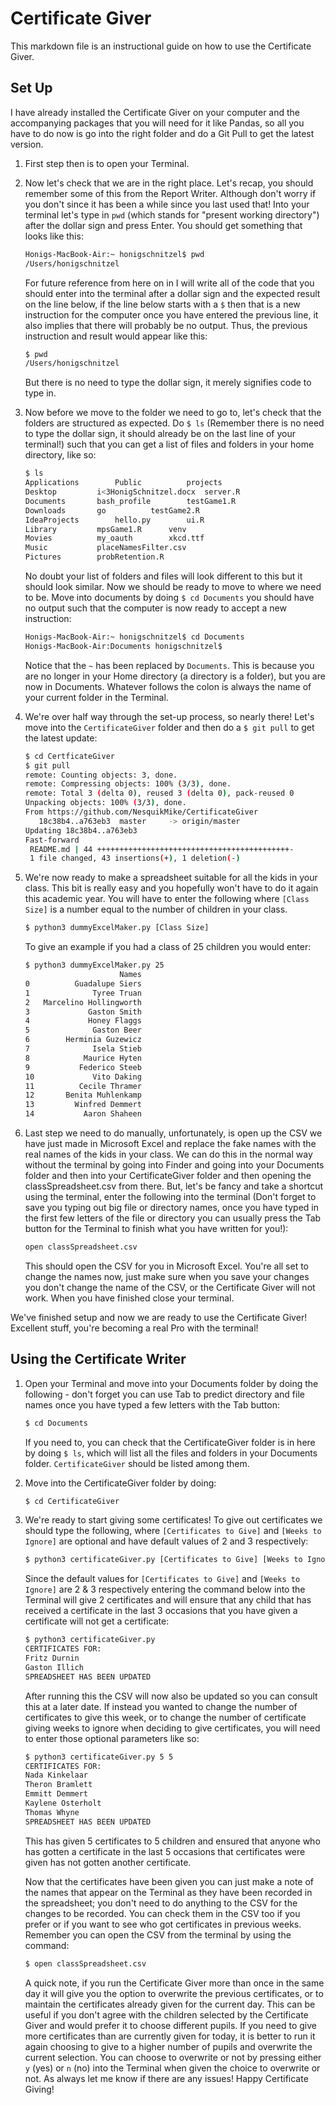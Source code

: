 # Certificate Giver
This markdown file is an instructional guide on how to use the Certificate Giver.

## Set Up

  I have already installed the Certificate Giver on your computer and the accompanying packages that you will need 
  for it like Pandas, so all you have to do now is go into the right folder and do a Git Pull to get the latest 
  version.  
  
  1. First step then is to open your Terminal.
  
  2. Now let's check that we are in the right place. Let's recap, you should remember some of this from the Report 
  Writer. Although don't worry if you don't since it has been a while since you last used that! Into your terminal 
  let's type in `pwd` (which stands for "present working directory") after the dollar sign and 
  press Enter. You should get something that looks like this:

        ```bash
        Honigs-MacBook-Air:~ honigschnitzel$ pwd
        /Users/honigschnitzel
        ```
     For future reference from here on in I will write all of the code that you should enter into the terminal after a 
     dollar sign and the expected result on the line below, if the line below starts with a `$` then that is a new 
     instruction for the computer once you have entered the previous line, it also implies that there will probably be 
     no output. Thus, the previous instruction and result would appear like this:
     
        ```bash
        $ pwd
        /Users/honigschnitzel
        ```
      But there is no need to type the dollar sign, it merely signifies code to type in.
    
  3. Now before we move to the folder we need to go to, let's check that the folders are structured as expected. Do `$ ls` (Remember there is no need to type the dollar sign, it should already be on the last line of 
  your terminal!) such that you can get a list of files and 
  folders in your home directory, like so:
        ```bash
        $ ls
        Applications		Public			projects
        Desktop			i<3HonigSchnitzel.docx  server.R
        Documents		bash_profile		testGame1.R
        Downloads		go			testGame2.R
        IdeaProjects		hello.py		ui.R
        Library			mpsGame1.R		venv
        Movies			my_oauth		xkcd.ttf
        Music			placeNamesFilter.csv
        Pictures		probRetention.R
        ```
        
     No doubt your list of folders and files will look different to this but it should look similar. Now we should be 
     ready to move to where we need to be. Move into documents by doing `$ cd Documents` you should have no output 
     such that the computer is now ready to accept a new instruction:
     
        ```bash
        Honigs-MacBook-Air:~ honigschnitzel$ cd Documents
        Honigs-MacBook-Air:Documents honigschnitzel$
        ```
      Notice that the `~` has been replaced by `Documents`. This is because you are no longer in your Home directory 
      (a directory is a folder), but you are now in Documents. Whatever follows the colon is always the name of 
      your current folder in the Terminal.

  4. We're over half way through the set-up process, so nearly there! Let's move into the `CertificateGiver` folder and 
  then do a `$ git pull` to get the latest update:
  
        ```bash
        $ cd CertficateGiver
        $ git pull
        remote: Counting objects: 3, done.
        remote: Compressing objects: 100% (3/3), done.
        remote: Total 3 (delta 0), reused 3 (delta 0), pack-reused 0
        Unpacking objects: 100% (3/3), done.
        From https://github.com/NesquikMike/CertificateGiver
           18c38b4..a763eb3  master     -> origin/master
        Updating 18c38b4..a763eb3
        Fast-forward
         README.md | 44 +++++++++++++++++++++++++++++++++++++++++++-
         1 file changed, 43 insertions(+), 1 deletion(-)
        ```
        
  5. We're now ready to make a spreadsheet suitable for all the kids in your class. This bit is really easy and you 
  hopefully won't have to do it again this academic year. You will have to enter the following where `[Class Size]` is 
  a number equal to the number of children in your class. 
  
        ```bash
        $ python3 dummyExcelMaker.py [Class Size]
        ``` 
        
     To give an example if you had a class of 25 children you would enter:
     
        ```bash
        $ python3 dummyExcelMaker.py 25
                             Names
        0          Guadalupe Siers
        1              Tyree Truan
        2   Marcelino Hollingworth
        3             Gaston Smith
        4             Honey Flaggs
        5              Gaston Beer
        6        Herminia Guzewicz
        7              Isela Stieb
        8            Maurice Hyten
        9           Federico Steeb
        10             Vito Daking
        11          Cecile Thramer
        12       Benita Muhlenkamp
        13         Winfred Demmert
        14           Aaron Shaheen
        ``` 
        
  6. Last step we need to do manually, unfortunately, is open up the CSV we have just made in 
  Microsoft Excel and replace the fake names with the real names of the kids in your class. We can do this in the 
  normal way without the terminal by going into Finder and going into your Documents folder and then into your 
  CertificateGiver folder and then opening the classSpreadsheet.csv from there. But, let's be fancy and take a shortcut 
  using the terminal, enter the following into the terminal (Don't forget to save you typing out big file or directory 
  names, once you have typed in the first few letters of the file or directory you can usually press the Tab button 
  for the Terminal to finish what you have written for you!): 
  
        ```bash
        open classSpreadsheet.csv
        ```
        
     This should open the CSV for you in Microsoft Excel. You're all set to change the names now, just make sure when you 
     save your changes you don't change the name of the CSV, or the Certificate Giver will not work. When you have 
     finished close your terminal. 
  
We've finished setup and now we are ready to use the Certificate Giver! Excellent stuff, you're becoming a real Pro with 
the terminal!
  
## Using the Certificate Writer

  1. Open your Terminal and move into your Documents folder by doing the following - don't forget you can use Tab to predict 
  directory and file names once you have typed a few letters with the Tab button:
        
        ```bash
        $ cd Documents
        ```
        
      If you need to, you can check that the CertificateGiver folder is in here by doing `$ ls`, which will list all 
      the files and folders in your Documents folder. `CertificateGiver` should be listed among them.
  
  2. Move into the CertificateGiver folder by doing:
        
        ```bash
        $ cd CertificateGiver
        ```
  
  3. We're ready to start giving some certificates! To give out certificates we should type the following, where 
  `[Certificates to Give]` and `[Weeks to Ignore]` are optional and have default values of 2 and 3 respectively:
  
        ```bash
        $ python3 certificateGiver.py [Certificates to Give] [Weeks to Ignore]
        ```
  
      Since the default values for `[Certificates to Give]` and `[Weeks to Ignore]` are 2 & 3 respectively entering 
      the command below into the Terminal will give 2 certificates and will ensure that any child that has received a 
      certificate in the last 3 occasions that you have given a certificate will not get a certificate:
      
        ```bash
        $ python3 certificateGiver.py 
        CERTIFICATES FOR: 
        Fritz Durnin
        Gaston Illich
        SPREADSHEET HAS BEEN UPDATED
        ```
            
      After running this the CSV will now also be updated so you can consult this at a later date. If instead you wanted to 
      change the number of certificates to give this week, or to change the number of certificate giving weeks to ignore 
      when deciding to give certificates, you will need to enter those optional parameters like so:
      
        ```bash
        $ python3 certificateGiver.py 5 5
        CERTIFICATES FOR: 
        Nada Kinkelaar
        Theron Bramlett
        Emmitt Demmert
        Kaylene Osterholt
        Thomas Whyne
        SPREADSHEET HAS BEEN UPDATED
        ```
            
      This has given 5 certificates to 5 children and ensured that anyone who has gotten a certificate in the last 
      5 occasions that certificates were given has not gotten another certificate. 
      
      Now that the certificates have been given you can just make a note of the names that appear on the Terminal as 
      they have been recorded in the spreadsheet; you don't need to do anything to the CSV for the changes to be 
      recorded. You can check them in the CSV too if you prefer or if you want to see who got certificates in previous 
      weeks. Remember you can open the CSV from the terminal by using the command:
      
      ```bash
      $ open classSpreadsheet.csv
      ```
      
      A quick note, if you run the Certificate Giver more than once in the same day it will give you the option to 
      overwrite the previous certificates, or to maintain the certificates already given for the current day. This can 
      be useful if you don't agree with the children selected by the Certificate Giver and would prefer it to choose 
      different pupils. If you need to give more certificates than are currently given for today, it is better to run 
      it again choosing to give to a higher number of pupils and overwrite the current selection. You can choose to 
      overwrite or not by pressing either `y` (yes) or `n` (no) into the Terminal when given the choice to overwrite 
      or not. As always let me know if there are any issues! Happy Certificate Giving!